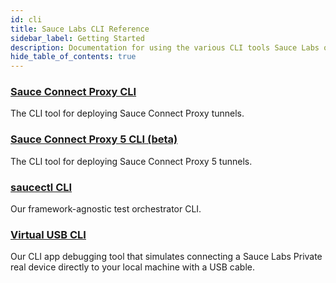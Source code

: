 ```yaml
---
id: cli
title: Sauce Labs CLI Reference
sidebar_label: Getting Started
description: Documentation for using the various CLI tools Sauce Labs offers
hide_table_of_contents: true
---
```


<div>
  <div className="box boxwidetop card">
    <div className="container">
    <a href="/dev/cli/sauce-connect-proxy"><h3>Sauce Connect Proxy CLI</h3></a>
    <p>The CLI tool for deploying Sauce Connect Proxy tunnels.</p>
    </div>
  </div>
</div>
<div>
  <div className="box boxwidetop card">
    <div className="container">
    <a href="/dev/cli/sauce-connect-5/run"><h3>Sauce Connect Proxy 5 CLI (beta)</h3></a>
    <p>The CLI tool for deploying Sauce Connect Proxy 5 tunnels.</p>
    </div>
  </div>
</div>
<div>
  <div className="box boxwidetop card">
    <div className="container">
    <a href="/dev/cli/saucectl"><h3>saucectl CLI</h3></a>
    <p>Our framework-agnostic test orchestrator CLI.</p>
    </div>
  </div>
</div>
<div>
  <div className="box boxwidebottom card">
    <div className="container">
    <a href="/dev/cli/virtual-usb"><h3>Virtual USB CLI</h3></a>
    <p>Our CLI app debugging tool that simulates connecting a Sauce Labs Private real device directly to your local machine with a USB cable.</p>
    </div>
  </div>
</div>
